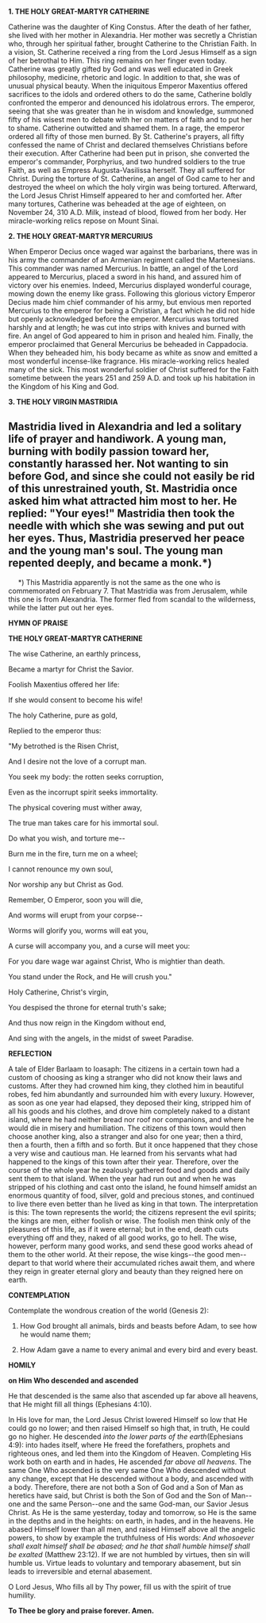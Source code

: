 
**1. THE HOLY GREAT-MARTYR CATHERINE**

Catherine was the daughter of King Constus. After the death of her father, she lived with her mother in Alexandria. Her mother was secretly a Christian who, through her spiritual father, brought Catherine to the Christian Faith. In a vision, St. Catherine received a ring from the Lord Jesus Himself as a sign of her betrothal to Him. This ring remains on her finger even today. Catherine was greatly gifted by God and was well educated in Greek philosophy, medicine, rhetoric and logic. In addition to that, she was of unusual physical beauty. When the iniquitous Emperor Maxentius offered sacrifices to the idols and ordered others to do the same, Catherine boldly confronted the emperor and denounced his idolatrous errors. The emperor, seeing that she was greater than he in wisdom and knowledge, summoned fifty of his wisest men to debate with her on matters of faith and to put her to shame. Catherine outwitted and shamed them. In a rage, the emperor ordered all fifty of those men burned. By St. Catherine's prayers, all fifty confessed the name of Christ and declared themselves Christians before their execution. After Catherine had been put in prison, she converted the emperor's commander, Porphyrius, and two hundred soldiers to the true Faith, as well as Empress Augusta-Vasilissa herself. They all suffered for Christ. During the torture of St. Catherine, an angel of God came to her and destroyed the wheel on which the holy virgin was being tortured. Afterward, the Lord Jesus Christ Himself appeared to her and comforted her. After many tortures, Catherine was beheaded at the age of eighteen, on November 24, 310 A.D. Milk, instead of blood, flowed from her body. Her miracle-working relics repose on Mount Sinai.

**2. THE HOLY GREAT-MARTYR MERCURIUS**

When Emperor Decius once waged war against the barbarians, there was in his army the commander of an Armenian regiment called the Martenesians. This commander was named Mercurius. In battle, an angel of the Lord appeared to Mercurius, placed a sword in his hand, and assured him of victory over his enemies. Indeed, Mercurius displayed wonderful courage, mowing down the enemy like grass. Following this glorious victory Emperor Decius made him chief commander of his army, but envious men reported Mercurius to the emperor for being a Christian, a fact which he did not hide but openly acknowledged before the emperor. Mercurius was tortured harshly and at length; he was cut into strips with knives and burned with fire. An angel of God appeared to him in prison and healed him. Finally, the emperor proclaimed that General Mercurius be beheaded in Cappadocia. When they beheaded him, his body became as white as snow and emitted a most wonderful incense-like fragrance. His miracle-working relics healed many of the sick. This most wonderful soldier of Christ suffered for the Faith sometime between the years 251 and 259 A.D. and took up his habitation in the Kingdom of his King and God.

**3. THE HOLY VIRGIN MASTRIDIA**

Mastridia lived in Alexandria and led a solitary life of prayer and handiwork. A young man, burning with bodily passion toward her, constantly harassed her. Not wanting to sin before God, and since she could not easily be rid of this unrestrained youth, St. Mastridia once asked him what attracted him most to her. He replied: "Your eyes!" Mastridia then took the needle with which she was sewing and put out her eyes. Thus, Mastridia preserved her peace and the young man's soul. The young man repented deeply, and became a monk.*)
--------------------
     *) This Mastridia apparently is not the same as the one who is commemorated on February 7. That Mastridia was from Jerusalem, while this one is from Alexandria. The former fled from scandal to the wilderness, while the latter put out her eyes.



**HYMN OF PRAISE**

**THE HOLY GREAT-MARTYR CATHERINE**

The wise Catherine, an earthly princess,

Became a martyr for Christ the Savior.

Foolish Maxentius offered her life:

If she would consent to become his wife!

The holy Catherine, pure as gold,

Replied to the emperor thus:

"My betrothed is the Risen Christ,

And I desire not the love of a corrupt man.

You seek my body: the rotten seeks corruption,

Even as the incorrupt spirit seeks immortality.

The physical covering must wither away,

The true man takes care for his immortal soul.

Do what you wish, and torture me--

Burn me in the fire, turn me on a wheel;

I cannot renounce my own soul,

Nor worship any but Christ as God.

Remember, O Emperor, soon you will die,

And worms will erupt from your corpse--

Worms will glorify you, worms will eat you,

A curse will accompany you, and a curse will meet you:

For you dare wage war against Christ, Who is mightier than death.

You stand under the Rock, and He will crush you."

Holy Catherine, Christ's virgin,

You despised the throne for eternal truth's sake;

And thus now reign in the Kingdom without end,

And sing with the angels, in the midst of sweet Paradise.


**REFLECTION**

A tale of Elder Barlaam to Ioasaph: The citizens in a certain town had a custom of choosing as king a stranger who did not know their laws and customs. After they had crowned him king, they clothed him in beautiful robes, fed him abundantly and surrounded him with every luxury. However, as soon as one year had elapsed, they deposed their king, stripped him of all his goods and his clothes, and drove him completely naked to a distant island, where he had neither bread nor roof nor companions, and where he would die in misery and humiliation. The citizens of this town would then choose another king, also a stranger and also for one year; then a third, then a fourth, then a fifth and so forth. But it once happened that they chose a very wise and cautious man. He learned from his servants what had happened to the kings of this town after their year. Therefore, over the course of the whole year he zealously gathered food and goods and daily sent them to that island. When the year had run out and when he was stripped of his clothing and cast onto the island, he found himself amidst an enormous quantity of food, silver, gold and precious stones, and continued to live there even better than he lived as king in that town. The interpretation is this: The town represents the world; the citizens represent the evil spirits; the kings are men, either foolish or wise. The foolish men think only of the pleasures of this life, as if it were eternal; but in the end, death cuts everything off and they, naked of all good works, go to hell. The wise, however, perform many good works, and send these good works ahead of them to the other world. At their repose, the wise kings--the good men--depart to that world where their accumulated riches await them, and where they reign in greater eternal glory and beauty than they reigned here on earth.
 

**CONTEMPLATION**

Contemplate the wondrous creation of the world (Genesis 2):

1.  How God brought all animals, birds and beasts before Adam, to see how he would name them;

1.  How Adam gave a name to every animal and every bird and every beast.



**HOMILY**

**on Him Who descended and ascended**

He that descended is the same also that ascended up far above all heavens, that He might fill all things (Ephesians 4:10).

In His love for man, the Lord Jesus Christ lowered Himself so low that He could go no lower; and then raised Himself so high that, in truth, He could go no higher. He descended *into the lower parts of the earth*(Ephesians 4:9): into hades itself, where He freed the forefathers, prophets and righteous ones, and led them into the Kingdom of Heaven. Completing His work both on earth and in hades, He ascended *far above all heavens*. The same One Who ascended is the very same One Who descended without any change, except that He descended without a body, and ascended with a body. Therefore, there are not both a Son of God and a Son of Man as heretics have said, but Christ is both the Son of God and the Son of Man--one and the same Person--one and the same God-man, our Savior Jesus Christ. As He is the same yesterday, today and tomorrow, so He is the same in the depths and in the heights: on earth, in hades, and in the heavens. He abased Himself lower than all men, and raised Himself above all the angelic powers, to show by example the truthfulness of His words: *And whosoever shall exalt himself shall be abased; and he that shall humble himself shall be exalted* (Matthew 23:12). If we are not humbled by virtues, then sin will humble us. Virtue leads to voluntary and temporary abasement, but sin leads to irreversible and eternal abasement.

O Lord Jesus, Who fills all by Thy power, fill us with the spirit of true humility.

**To Thee be glory and praise forever. Amen.**
